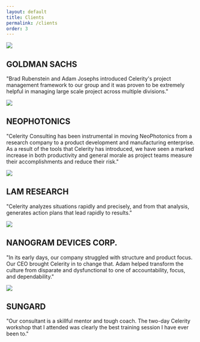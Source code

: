 ```yaml
---
layout: default
title: Clients
permalink: /clients
order: 3
---
```

<div class="twocol-w" >
<img src="{{ '/images/c_gs.png' | relative_url }}"/>
<div>
<h2>GOLDMAN SACHS</h2>
<p>"Brad Rubenstein and Adam Josephs introduced Celerity's project management framework to our group and it was proven to be extremely helpful in managing large scale project across multiple divisions."</p>
</div>

<img src="{{ '/images/c_neo.png' | relative_url }}"/>
<div>
<h2>NEOPHOTONICS</h2>
<p>"Celerity Consulting has been instrumental in moving NeoPhotonics from a research company to a product development and manufacturing enterprise. As a result of the tools that Celerity has introduced, we have seen a marked increase in both productivity and general morale as project teams measure their accomplishments and reduce their risk."</p>
</div>

<img src="{{ '/images/c_lam.png' | relative_url }}"/>
<div>
<h2>LAM RESEARCH</h2>
<p>"Celerity analyzes situations rapidly and precisely, and from that analysis, generates action plans that lead rapidly to results."</p>
</div>

<img src="{{ '/images/c_nano.png' | relative_url }}"/>
<div>
<h2>NANOGRAM DEVICES CORP.</h2>
<p>"In its early days, our company struggled with structure and product focus. Our CEO brought Celerity in to change that. Adam helped transform the culture from disparate and dysfunctional to one of accountability, focus, and dependability."</p>
</div>

<img src="{{ '/images/c_sun.png' | relative_url }}"/>
<div>
<h2>SUNGARD</h2>
<p>"Our consultant is a skillful mentor and tough coach. The two-day Celerity workshop that I attended was clearly the best training session I have ever been to."</p>
</div>
</div>
